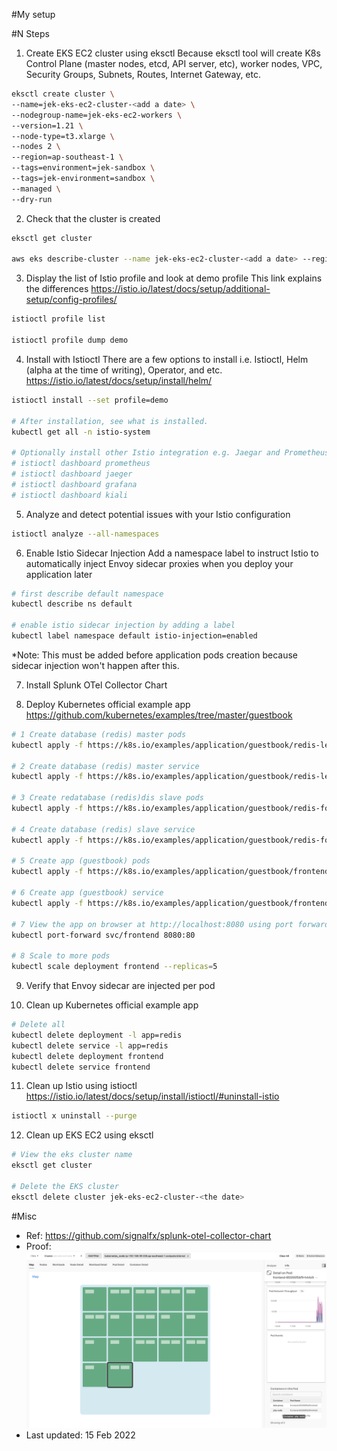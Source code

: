 #My setup


#N Steps
1. Create EKS EC2 cluster using eksctl
Because eksctl tool will create K8s Control Plane (master nodes, etcd, API server, etc), worker nodes, VPC, Security Groups, Subnets, Routes, Internet Gateway, etc.
```bash
eksctl create cluster \
--name=jek-eks-ec2-cluster-<add a date> \
--nodegroup-name=jek-eks-ec2-workers \
--version=1.21 \
--node-type=t3.xlarge \
--nodes 2 \
--region=ap-southeast-1 \
--tags=environment=jek-sandbox \
--tags=jek-environment=sandbox \
--managed \
--dry-run
```


2. Check that the cluster is created
```bash
eksctl get cluster

aws eks describe-cluster --name jek-eks-ec2-cluster-<add a date> --region ap-southeast-1
```


3. Display the list of Istio profile and look at demo profile
This link explains the differences https://istio.io/latest/docs/setup/additional-setup/config-profiles/ 
```bash
istioctl profile list

istioctl profile dump demo
```


4. Install with Istioctl
There are a few options to install i.e. Istioctl, Helm (alpha at the time of writing), Operator, and etc.
https://istio.io/latest/docs/setup/install/helm/ 
```bash
istioctl install --set profile=demo

# After installation, see what is installed.
kubectl get all -n istio-system

# Optionally install other Istio integration e.g. Jaegar and Prometheus https://istio.io/latest/docs/ops/integrations/ These integration will be isntalled in istio-system namespace
# istioctl dashboard prometheus
# istioctl dashboard jaeger
# istioctl dashboard grafana
# istioctl dashboard kiali
```


5. Analyze and detect potential issues with your Istio configuration
```bash
istioctl analyze --all-namespaces
```


6. Enable Istio Sidecar Injection 
Add a namespace label to instruct Istio to automatically inject Envoy sidecar proxies when you deploy your application later
```bash
# first describe default namespace
kubectl describe ns default

# enable istio sidecar injection by adding a label
kubectl label namespace default istio-injection=enabled
```
*Note: This must be added before application pods creation because sidecar injection won't happen after this.


7. Install Splunk OTel Collector Chart


8. Deploy Kubernetes official example app https://github.com/kubernetes/examples/tree/master/guestbook
```bash
# 1 Create database (redis) master pods
kubectl apply -f https://k8s.io/examples/application/guestbook/redis-leader-deployment.yaml

# 2 Create database (redis) master service
kubectl apply -f https://k8s.io/examples/application/guestbook/redis-leader-service.yaml

# 3 Create redatabase (redis)dis slave pods
kubectl apply -f https://k8s.io/examples/application/guestbook/redis-follower-deployment.yaml

# 4 Create database (redis) slave service
kubectl apply -f https://k8s.io/examples/application/guestbook/redis-follower-service.yaml

# 5 Create app (guestbook) pods
kubectl apply -f https://k8s.io/examples/application/guestbook/frontend-deployment.yaml

# 6 Create app (guestbook) service
kubectl apply -f https://k8s.io/examples/application/guestbook/frontend-service.yaml

# 7 View the app on browser at http://localhost:8080 using port forwarding
kubectl port-forward svc/frontend 8080:80

# 8 Scale to more pods
kubectl scale deployment frontend --replicas=5
```

9. Verify that Envoy sidecar are injected per pod


10. Clean up Kubernetes official example app
```bash
# Delete all
kubectl delete deployment -l app=redis
kubectl delete service -l app=redis
kubectl delete deployment frontend
kubectl delete service frontend
```

11. Clean up Istio using istioctl
https://istio.io/latest/docs/setup/install/istioctl/#uninstall-istio
```bash
istioctl x uninstall --purge
```

12. Clean up EKS EC2 using eksctl
```bash
# View the eks cluster name
eksctl get cluster

# Delete the EKS cluster
eksctl delete cluster jek-eks-ec2-cluster-<the date>
```

#Misc

- Ref: https://github.com/signalfx/splunk-otel-collector-chart
- Proof: ![proof](proof.png "working proof")
- Last updated: 15 Feb 2022